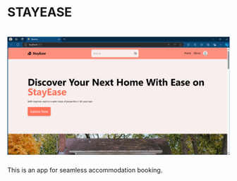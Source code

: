 
# STAYEASE

# ![Project Logo](./assets/logo.png)

This is an app for seamless accommodation booking.
